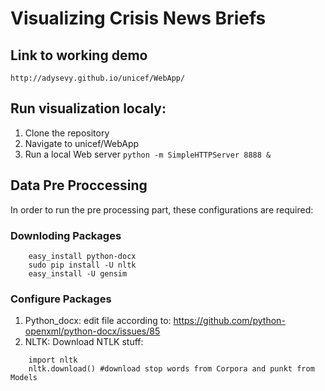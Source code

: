 # Visualizing Crisis News Briefs

## Link to working demo 
`http://adysevy.github.io/unicef/WebApp/`
	
## Run visualization localy:
1. Clone the repository
2. Navigate to unicef/WebApp
3. Run a local Web server `python -m SimpleHTTPServer 8888 &`

## Data Pre Proccessing

In order to run the pre processing part, these configurations are required:

### Downloding Packages
```
	easy_install python-docx
	sudo pip install -U nltk
	easy_install -U gensim
```

### Configure Packages
1. Python_docx: edit file according to: https://github.com/python-openxml/python-docx/issues/85
2. NLTK: Download NTLK stuff:
```	
	import nltk
	nltk.download() #download stop words from Corpora and punkt from Models
```
